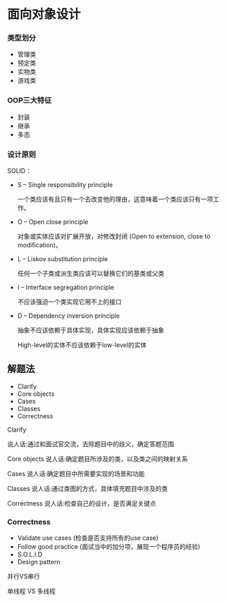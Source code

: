 # 面向对象设计



### 类型划分

- 管理类
- 预定类
- 实物类
- 游戏类



### OOP三大特征

- 封装
- 继承
- 多态



### 设计原则

SOLID：

- S – Single responsibility principle

  一个类应该有且只有一个去改变他的理由，这意味着一个类应该只有一项工作。

- O – Open close principle

  对象或实体应该对扩展开放，对修改封闭 (Open to extension, close to modification)。

- L – Liskov substitution principle

  任何一个子类或派生类应该可以替换它们的基类或父类

- I – Interface segregation principle

  不应该强迫一个类实现它用不上的接口

- D – Dependency inversion principle

  抽象不应该依赖于具体实现，具体实现应该依赖于抽象 

  High-level的实体不应该依赖于low-level的实体





## 解题法

- Clarify
- Core objects
- Cases
- Classes
- Correctness





Clarify

说人话:通过和面试官交流，去除题目中的歧义，确定答题范围

Core objects 说人话:确定题目所涉及的类，以及类之间的映射关系

Cases 说人话:确定题目中所需要实现的场景和功能

Classes 说人话:通过类图的方式，具体填充题目中涉及的类

Correctness 说人话:检查自己的设计，是否满足关键点



### Correctness

- Validate use cases (检查是否支持所有的use case)
- Follow good practice (面试当中的加分项，展现一个程序员的经验)
- S.O.L.I.D
- Design pattern



并行VS串行

单线程 VS 多线程